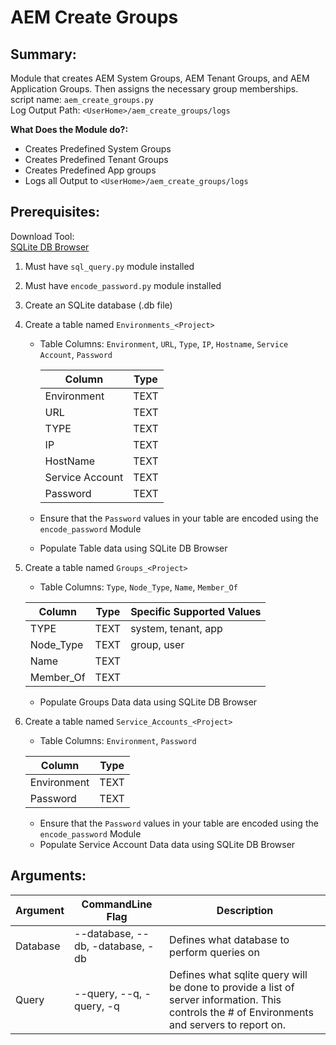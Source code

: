 # AEM Create Groups
## Summary:
Module that creates AEM System Groups, AEM Tenant Groups, and AEM Application Groups. Then assigns the necessary group memberships. <br>
script name: `aem_create_groups.py` <br>
Log Output Path: `<UserHome>/aem_create_groups/logs`<br>

__What Does the Module do?:__ <br>

* Creates Predefined System Groups
* Creates Predefined Tenant Groups
* Creates Predefined App groups
* Logs all Output to `<UserHome>/aem_create_groups/logs`

## Prerequisites:
Download Tool:<br>
[SQLite DB Browser](https://sqlitebrowser.org/)<br>

1. Must have `sql_query.py` module installed
1. Must have `encode_password.py` module installed
1. Create an SQLite database (.db file)
1. Create a table named `Environments_<Project>`
    * Table Columns: `Environment`, `URL`, `Type`, `IP`, `Hostname`, `Service Account`, `Password` <br>

      Column       |     Type
      ------------ | -------------
      Environment | TEXT
      URL | TEXT
      TYPE | TEXT
      IP | TEXT
      HostName | TEXT
      Service Account | TEXT
      Password | TEXT

    * Ensure that the `Password` values in your table are encoded using the `encode_password` Module
    * Populate Table data using SQLite DB Browser

1. Create a table named `Groups_<Project>`
    * Table Columns: `Type`, `Node_Type`, `Name`, `Member_Of`

    Column       |     Type     | Specific Supported Values
    ------------ | ------------- | -------------
    TYPE | TEXT | system, tenant, app
    Node_Type | TEXT | group, user
    Name | TEXT
    Member_Of | TEXT

    * Populate Groups Data data using SQLite DB Browser

1. Create a table named `Service_Accounts_<Project>`
    * Table Columns: `Environment`, `Password`

    Column       |     Type
    ------------ | -------------
    Environment | TEXT
    Password | TEXT

    * Ensure that the `Password` values in your table are encoded using the `encode_password` Module
    * Populate Service Account Data data using SQLite DB Browser


## Arguments:
  Argument   |     CommandLine Flag   |   Description
------------ | ------------- | -------------
Database | --database, --db, -database, -db | Defines what database to perform queries on
Query | --query, --q, -query, -q | Defines what sqlite query will be done to provide a list of server information. This controls the # of Environments and servers to report on.